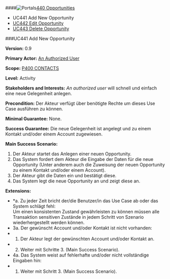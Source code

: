 ####![Portals](https://raw.github.com/massiveart/sulu-docs/master/use-cases/images/package-contacts.png)[440 Opportunities](https://github.com/massiveart/sulu-docs/tree/master/use-cases/p400/p440 "440 Opportunities")

* UC441 Add New Opportunity
* [UC442 Edit Opportunity](https://github.com/massiveart/sulu-docs/tree/master/use-cases/p400/p440/UC442.md "UC442 Edit Opportunity")
* [UC443 Delete Opportunity](https://github.com/massiveart/sulu-docs/tree/master/use-cases/p400/p440/UC443.md "UC443 Delete Opportunity")

###UC441 Add New Opportunity

**Version:** 0.9
 
**Primary Actor:** [An Authorized User](https://github.com/massiveart/sulu-docs/tree/master/use-cases/actors.md "Actors") 

**Scope:** [P400 CONTACTS](https://github.com/massiveart/sulu-docs/tree/master/use-cases/p400-contacts "400 CONTACTS")

**Level:** Activity

**Stakeholders and Interests:** *An authorized user* will schnell und einfach eine neue Gelegenheit anlegen.
 
**Precondition:** Der Akteur verfügt über benötigte Rechte um dieses Use Case 
ausführen zu können.

**Minimal Guarantee:** None.

**Success Guarantee:** Die neue Gelegenheit ist angelegt und zu einem Kontakt und/oder einem Account zugewiesen.

**Main Success Scenario:** 

1. Der Akteur startet das Anlegen einer neuen Opportunity.
2. Das System fordert dem Akteur die Eingabe der Daten für die neue Opportunity (Unter anderem auch die Zuweisung der neuen Opportunity zu einem Kontakt und/oder einem Account).
3. Der Akteur gibt die Daten ein und bestätigt diese.
4. Das System legt die neue Opportunity an und zeigt diese an.
 
**Extensions:**
* *a. Zu jeder Zeit bricht der/die Benutzer/in das Use Case ab oder das System schlägt fehl:	
Um einen konsistenten Zustand gewährleisten zu können müssen alle Transaktion sensitiven Zustände in jedem Schritt von Szenario wiederhergestellt werden können.
* 3a. Der gewünscht Account und/oder Kontakt ist nicht vorhanden:
 * 1. Der Akteur legt der gewünschten Account und/oder Kontakt an.
 * 2. Weiter mit Schritte 3. (Main Success Scenario).
* 4a. Das System weist auf fehlerhafte und/oder nicht vollständige Eingaben hin:
 * 1. Weiter mit Schritt 3. (Main Success Scenario).